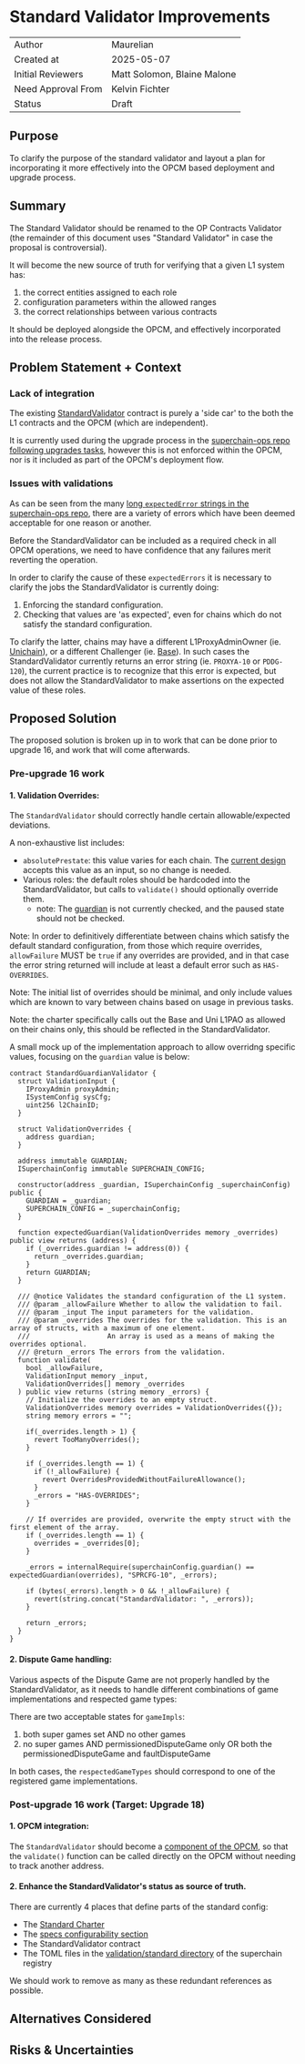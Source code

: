 # Standard Validator Improvements

|                    |                             |
| ------------------ | --------------------------- |
| Author             | Maurelian                   |
| Created at         | 2025-05-07                  |
| Initial Reviewers  | Matt Solomon, Blaine Malone |
| Need Approval From | Kelvin Fichter              |
| Status             | Draft                       |

## Purpose

To clarify the purpose of the standard validator and layout a plan for incorporating it more
effectively into the OPCM based deployment and upgrade process.

## Summary

The Standard Validator should be renamed to the OP Contracts Validator (the remainder of this document
uses "Standard Validator" in case the proposal is controversial).

It will become the new source of truth for verifying that a given L1 system has:
1. the correct entities assigned to each role
2. configuration parameters within the allowed ranges
3. the correct relationships between various contracts

It should be deployed alongside the OPCM, and effectively incorporated into the release process.

## Problem Statement + Context

### Lack of integration

The existing
[StandardValidator](https://github.com/ethereum-optimism/optimism/blob/e62c14e64f08ae3cd82973b41315d5797810569b/packages/contracts-bedrock/src/L1/StandardValidator.sol#L1)
contract is purely a 'side car' to the both the L1 contracts and the OPCM (which are independent).

It is currently used during the upgrade process in the [superchain-ops repo following upgrades tasks](https://github.com/ethereum-optimism/superchain-ops/blob/main/src/improvements/template/OPCMUpgradeV200.sol#L113),
however this is not enforced within the OPCM, nor is it included as part of the OPCM's deployment
flow.

### Issues with validations

As can be seen from the many [long `expectedError` strings in the superchain-ops repo](https://github.com/ethereum-optimism/superchain-ops/blob/44f9a09186073456ac1e03c485206b74aa742c30/src/improvements/template/OPCMUpgradeV200.sol#L115-L155),
there are a variety of errors which have been deemed acceptable for one reason or another.

Before the StandardValidator can be included as a required check in all OPCM operations, we
need to have confidence that any failures merit reverting the operation.

In order to clarify the cause of these `expectedErrors` it is necessary to clarify the jobs the
StandardValidator is currently doing:

1. Enforcing the standard configuration.
2. Checking that values are 'as expected', even for chains which do not satisfy the standard configuration.

To clarify the latter, chains may have a different L1ProxyAdminOwner (ie.
[Unichain](https://github.com/ethereum-optimism/superchain-registry/blob/0831c2509152b457d865634616925ca6240b219e/superchain/configs/mainnet/unichain.toml#L45)),
or a different Challenger (ie.
[Base](https://github.com/ethereum-optimism/superchain-registry/blob/0831c2509152b457d865634616925ca6240b219e/superchain/configs/mainnet/base.toml#L47)).
In such cases the StandardValidator currently returns an error string (ie. `PROXYA-10` or `PDDG-120`),
  the current practice is to recognize that this error is expected, but does not allow the StandardValidator
  to make assertions on the expected value of these roles.

## Proposed Solution

The proposed solution is broken up in to work that can be done prior to upgrade 16, and work
that will come afterwards.

### Pre-upgrade 16 work

#### 1. Validation Overrides:

The `StandardValidator` should correctly handle certain allowable/expected deviations.

A non-exhaustive list includes:

- `absolutePrestate`: this value varies for each chain. The [current design](https://github.com/ethereum-optimism/optimism/blob/e62c14e64f08ae3cd82973b41315d5797810569b/packages/contracts-bedrock/src/L1/StandardValidator.sol#L61) accepts this value as an input, so no change is needed.
- Various roles: the default roles should be hardcoded into the StandardValidator, but calls to
  `validate()` should optionally override them.
  - note: The
    [guardian](https://github.com/ethereum-optimism/optimism/blob/e62c14e64f08ae3cd82973b41315d5797810569b/packages/contracts-bedrock/src/L1/StandardValidator.sol#L138)
    is not currently checked, and the paused state should not be checked.

Note: In order to definitively differentiate between chains which satisfy the default standard configuration,
from those which require overrides, `allowFailure` MUST be `true` if any overrides are provided,
and in that case the error string returned will include at least a default error such as `HAS-OVERRIDES`.

Note: The initial list of overrides should be minimal, and only include values which are known to
vary between chains based on usage in previous tasks.

Note: the charter specifically calls out the Base and Uni L1PAO as allowed on their chains only, this
 should be reflected in the StandardValidator.

A small mock up of the implementation approach to allow overridng specific values, focusing on the
`guardian` value is below:

```solidity
contract StandardGuardianValidator {
  struct ValidationInput {
    IProxyAdmin proxyAdmin;
    ISystemConfig sysCfg;
    uint256 l2ChainID;
  }

  struct ValidationOverrides {
    address guardian;
  }

  address immutable GUARDIAN;
  ISuperchainConfig immutable SUPERCHAIN_CONFIG;

  constructor(address _guardian, ISuperchainConfig _superchainConfig) public {
    GUARDIAN = _guardian;
    SUPERCHAIN_CONFIG = _superchainConfig;
  }

  function expectedGuardian(ValidationOverrides memory _overrides) public view returns (address) {
    if (_overrides.guardian != address(0)) {
      return _overrides.guardian;
    }
    return GUARDIAN;
  }

  /// @notice Validates the standard configuration of the L1 system.
  /// @param _allowFailure Whether to allow the validation to fail.
  /// @param _input The input parameters for the validation.
  /// @param _overrides The overrides for the validation. This is an array of structs, with a maximum of one element.
  ///                   An array is used as a means of making the overrides optional.
  /// @return _errors The errors from the validation.
  function validate(
    bool _allowFailure,
    ValidationInput memory _input,
    ValidationOverrides[] memory _overrides
  ) public view returns (string memory _errors) {
    // Initialize the overrides to an empty struct.
    ValidationOverrides memory overrides = ValidationOverrides({});
    string memory errors = "";

    if(_overrides.length > 1) {
      revert TooManyOverrides();
    }

    if (_overrides.length == 1) {
      if (!_allowFailure) {
        revert OverridesProvidedWithoutFailureAllowance();
      }
      _errors = "HAS-OVERRIDES";
    }

    // If overrides are provided, overwrite the empty struct with the first element of the array.
    if (_overrides.length == 1) {
      overrides = _overrides[0];
    }

    _errors = internalRequire(superchainConfig.guardian() == expectedGuardian(overrides), "SPRCFG-10", _errors);

    if (bytes(_errors).length > 0 && !_allowFailure) {
      revert(string.concat("StandardValidator: ", _errors));
    }

    return _errors;
  }
}
```

#### 2. Dispute Game handling:

Various aspects of the Dispute Game are not properly handled by the StandardValidator, as it needs
to handle different combinations of game implementations and respected game types:

There are two acceptable states for `gameImpls`:

1. both super games set AND no other games
2. no super games AND permissionedDisputeGame only OR both the permissionedDisputeGame and faultDisputeGame

In both cases, the `respectedGameTypes` should correspond to one of the registered game implementations.

### Post-upgrade 16 work (Target: Upgrade 18)

#### 1. OPCM integration:

The `StandardValidator` should become a [component of the OPCM](https://github.com/ethereum-optimism/optimism/blob/0c986c9b40b8aedfce663421d7074fb856229cde/packages/contracts-bedrock/src/L1/OPContractsManager.sol#L1762-L1768),
so that the `validate()` function can be called directly on the OPCM without needing to track
another address.

#### 2. Enhance the StandardValidator's status as source of truth.

There are currently 4 places that define parts of the standard config:

- The [Standard Charter](https://github.com/ethereum-optimism/OPerating-manual/blob/e1b305a96a0b60515cc1111a26e73e1973d9c34e/Standard%20Rollup%20Charter.md#role-configuration-exceptions)
- The [specs configurability section](https://specs.optimism.io/protocol/configurability.html)
- The StandardValidator contract
- The TOML files in the [validation/standard directory](https://github.com/ethereum-optimism/superchain-registry/tree/9095778d45a5066649890ee838f87b27062a0d4d/validation/standard) of the superchain registry

We should work to remove as many as these redundant references as possible.

## Alternatives Considered

<!-- List out a short summary of each possible solution that was considered.
Comparing the effort of each solution -->

## Risks & Uncertainties

<!-- An overview of what could go wrong.
Also any open questions that need more work to resolve. -->
